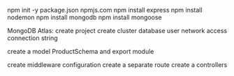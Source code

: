 npm init -y
package.json
npmjs.com
npm install express
npm install nodemon
npm install mongodb
npm install mongoose

MongoDB Atlas:
create project
create cluster
database user
network access
connection string

create a model
ProductSchema
and export module

create middleware configuration
create a separate route
create a controllers
